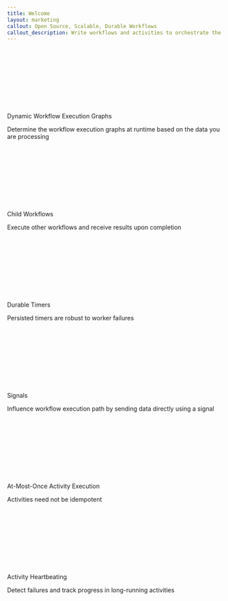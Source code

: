 ```yaml
---
title: Welcome
layout: marketing
callout: Open Source, Scalable, Durable Workflows
callout_description: Write workflows and activities to orchestrate the business flow of events in your application
---
```


<section class="features">
  <div class="feature dynamic-execution">
    <div class="icon">
      <svg class="icon-arrow-divert">
        <use xlink:href="#icon-arrow-divert"></use>
      </svg>
    </div>
    <span class="description">Dynamic Workflow Execution Graphs</span>
    <p>Determine the workflow execution graphs at runtime based on the data you are processing</p>
  </div>

  <div class="feature child-workflows">
    <div class="icon">
      <svg class="icon-person-unaccompanied-minor">
        <use xlink:href="#icon-person-unaccompanied-minor"></use>
      </svg>
    </div>
    <span class="description">Child Workflows</span>
    <p>Execute other workflows and receive results upon completion</p>
  </div>

  <div class="feature timers">
    <div class="icon">
      <svg class="icon-stopwatch">
        <use xlink:href="#icon-stopwatch"></use>
      </svg>
    </div>
    <span class="description">Durable Timers</span>
    <p>Persisted timers are robust to worker failures</p>
  </div>

  <div class="feature signals">
    <div class="icon">
      <svg class="icon-signal">
        <use xlink:href="#icon-signal"></use>
      </svg>
    </div>
    <span class="description">Signals</span>
    <p>Influence workflow execution path by sending data directly using a signal</p>
  </div>

  <div class="feature at-most-once">
    <div class="icon">
      <svg class="icon-umbrella">
        <use xlink:href="#icon-umbrella"></use>
      </svg>
    </div>
    <span class="description">At-Most-Once Activity Execution</span>
    <p>Activities need not be idempotent</p>
  </div>

  <div class="feature heartbeating">
    <div class="icon">
      <svg class="icon-heart">
        <use xlink:href="#icon-heart"></use>
      </svg>
    </div>
    <span class="description">Activity Heartbeating</span>
    <p>Detect failures and track progress in long-running activities</p>
  </div>

</section>
